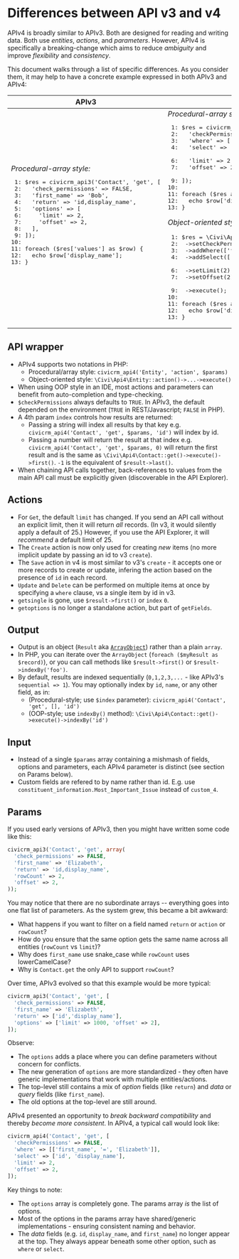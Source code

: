 # Differences between API v3 and v4

APIv4 is broadly similar to APIv3. Both are designed for reading and writing data.
Both use *entities*, *actions*, and *parameters*. However, APIv4 is specifically a
breaking-change which aims to reduce *ambiguity* and improve *flexibility* and *consistency*.

This document walks through a list of specific differences.  As you consider
them, it may help to have a concrete example expressed in both APIv3 and
APIv4:

<!-- Would be nice if Markdown made it easier to do side-by-side comparison... -->
<table>
  <thead>
    <tr>
      <th>APIv3</th>
      <th>APIv4</th>
    </tr>
  </thead>
  <tbody>
    <tr>
<td>
  <em>Procedural-array style:</em><br/>
  <div class="codehilite"><pre>
 1: $res = civicrm_api3('Contact', 'get', [
 2:   'check_permissions' => FALSE,
 3:   'first_name' => 'Bob',
 4:   'return' => 'id,display_name',
 5:   'options' => [
 6:     'limit' => 2,
 7:     'offset' => 2,
 8:   ],
 9: ]);
10:
11: foreach ($res['values'] as $row) {
12:   echo $row['display_name'];
13: }
</pre></div>
</td>
<td>
  <em>Procedural-array style:</em><br/>
  <div class="codehilite"><pre>
 1: $res = civicrm_api4('Contact', 'get', [
 2:   'checkPermissions' => FALSE,
 3:   'where' => [['first_name', '=', 'Bob']],
 4:   'select' => ['id', 'display_name'],
&nbsp;
 6:   'limit' => 2,
 7:   'offset' => 2,
&nbsp;
 9: ]);
10:
11: foreach ($res as $row) {
12:   echo $row['display_name'];
13: }
</pre></div>

  <em>Object-oriented style:</em><br/>
  <div class="codehilite"><pre>
 1: $res = \Civi\Api4\Contact::get()
 2:  ->setCheckPermissions(FALSE)
 3:  ->addWhere(['first_name', '=', 'Bob'])
 4:  ->addSelect(['id', 'display_name'])
&nbsp;
 6:  ->setLimit(2)
 7:  ->setOffset(2)
&nbsp;
 9:  ->execute();
10:
11: foreach ($res as $row) {
12:   echo $row['display_name'];
13: }
</pre></div>
</td>
    </tr>
  </tbody>
</table>


## API wrapper

- APIv4 supports two notations in PHP:
    - Procedural/array style: `civicrm_api4('Entity', 'action', $params)`
    - Object-oriented style: `\Civi\Api4\Entity::action()->...->execute()`
- When using OOP style in an IDE, most actions and parameters can benefit from auto-completion and type-checking.
- `$checkPermissions` always defaults to `TRUE`. In APIv3, the default depended on the environment (`TRUE` in REST/Javascript; `FALSE` in PHP).
- A 4th param `index` controls how results are returned:
    - Passing a string will index all results by that key e.g. `civicrm_api4('Contact', 'get', $params, 'id')` will index by id.
    - Passing a number will return the result at that index e.g. `civicrm_api4('Contact', 'get', $params, 0)` will return the first result and is the same as `\Civi\Api4\Contact::get()->execute()->first()`. `-1` is the equivalent of `$result->last()`.
- When chaining API calls together, back-references to values from the main API call must be explicitly given (discoverable in the API Explorer).

## Actions 
- For `Get`, the default `limit` has changed. If you send an API call without an explicit limit, then it will return *all* records. (In v3, it would silently apply a default of 25.) However, if you use the API Explorer, it will *recommend* a default limit of 25.
- The `Create` action is now only used for creating *new* items (no more implicit update by passing an id to v3 `create`).
- The `Save` action in v4 is most similar to v3's `create` - it accepts one or more records to create or update, infering the action based on the presence of `id` in each record.
- `Update` and `Delete` can be performed on multiple items at once by specifying a `where` clause, vs a single item by id in v3.
- `getsingle` is gone, use `$result->first()` or `index` `0`.
- `getoptions` is no longer a standalone action, but part of `getFields`.

## Output  
- Output is an object (`Result` aka [`ArrayObject`](https://www.php.net/manual/en/class.arrayobject.php)) rather than a plain `array`.
- In PHP, you can iterate over the `ArrayObject` (`foreach ($myResult as $record)`), or you can call methods like `$result->first()` or `$result->indexBy('foo')`.
- By default, results are indexed sequentially (`0,1,2,3,...` - like APIv3's `sequential => 1`). You may optionally index by `id`, `name`, or any other field, as in:
    - (Procedural-style; use `$index` parameter): `civicrm_api4('Contact', 'get', [], 'id')`
    - (OOP-style; use `indexBy()` method): `\Civi\Api4\Contact::get()->execute()->indexBy('id')`

## Input
- Instead of a single `$params` array containing a mishmash of fields, options and parameters, each APIv4 parameter is distinct (see section on Params below).
- Custom fields are refered to by name rather than id. E.g. use `constituent_information.Most_Important_Issue` instead of `custom_4`.

## Params

If you used early versions of APIv3, then you might have written some code like this:

```php
civicrm_api3('Contact', 'get', array(
  'check_permissions' => FALSE,
  'first_name' => 'Elizabeth',
  'return' => 'id,display_name',
  'rowCount' => 2,
  'offset' => 2,
));
```

You may notice that there are no subordinate arrays -- everything goes into one flat list of parameters.
As the system grew, this became a bit awkward:

* What happens if you want to filter on a field named `return` or `action` or `rowCount`?
* How do you ensure that the same option gets the same name across all entities (`rowCount` vs `limit`)?
* Why does `first_name` use snake_case while `rowCount` uses lowerCamelCase?
* Why is `Contact.get` the only API to support `rowCount`?

Over time, APIv3 evolved so that this example would be more typical:

```php
civicrm_api3('Contact', 'get', [
  'check_permissions' => FALSE,
  'first_name' => 'Elizabeth',
  'return' => ['id','display_name'],
  'options' => ['limit' => 1000, 'offset' => 2],
]);
```

Observe:

* The `options` adds a place where you can define parameters without concern for conflicts.
* The new generation of `options` are more standardized - they often have generic implementations that work with multiple entities/actions.
* The top-level still contains a mix of *option* fields (like `return`) and *data* or *query* fields (like `first_name`).
* The old options at the top-level are still around.

APIv4 presented an opportunity to *break backward compatibility* and thereby *become more consistent*. In APIv4, a typical call would look like:

```php
civicrm_api4('Contact', 'get', [
  'checkPermissions' => FALSE,
  'where' => [['first_name', '=', 'Elizabeth']],
  'select' => ['id', 'display_name'],
  'limit' => 2,
  'offset' => 2,
]);
```

Key things to note:

* The `options` array is completely gone. The params array *is* the list of options.
* Most of the options in the params array have shared/generic implementations - ensuring consistent naming and behavior.
* The *data* fields (e.g. `id`, `display_name`, and `first_name`) no longer appear at the top. They always appear beneath some other option, such as `where` or `select`.
